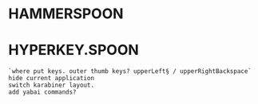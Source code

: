 # HAMMERSPOON

#  HYPERKEY.SPOON
    `where put keys. outer thumb keys? upperLeft§ / upperRightBackspace`
    hide current application
    switch karabiner layout.
    add yabai commands?
